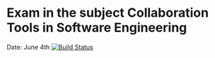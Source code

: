 # Exam in the subject Collaboration Tools in Software Engineering
Date: June 4th
[![Build Status](https://travis-ci.com/teet71/cse-exam.svg?branch=dev)](https://travis-ci.com/teet71/cse-exam)
